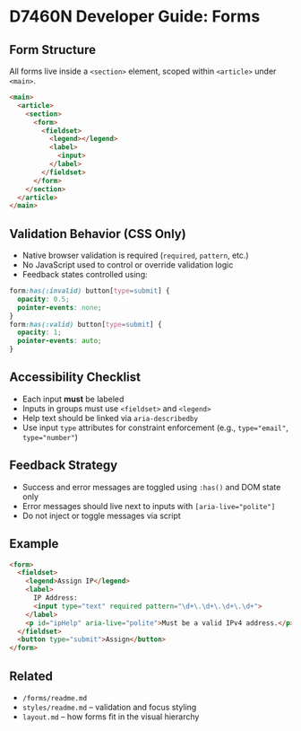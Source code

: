 # D7460N Developer Guide: Forms

## Form Structure

All forms live inside a `<section>` element, scoped within `<article>` under `<main>`.
```html
<main>
  <article>
    <section>
      <form>
        <fieldset>
          <legend></legend>
          <label>
            <input>
          </label>
        </fieldset>
      </form>
    </section>
  </article>
</main>
```

## Validation Behavior (CSS Only)

- Native browser validation is required (`required`, `pattern`, etc.)
- No JavaScript used to control or override validation logic
- Feedback states controlled using:
```css
form:has(:invalid) button[type=submit] {
  opacity: 0.5;
  pointer-events: none;
}
form:has(:valid) button[type=submit] {
  opacity: 1;
  pointer-events: auto;
}
```

## Accessibility Checklist

- Each input **must** be labeled
- Inputs in groups must use `<fieldset>` and `<legend>`
- Help text should be linked via `aria-describedby`
- Use input `type` attributes for constraint enforcement (e.g., `type="email"`, `type="number"`)

## Feedback Strategy

- Success and error messages are toggled using `:has()` and DOM state only
- Error messages should live next to inputs with `[aria-live="polite"]`
- Do not inject or toggle messages via script

## Example
```html
<form>
  <fieldset>
    <legend>Assign IP</legend>
    <label>
      IP Address:
      <input type="text" required pattern="\d+\.\d+\.\d+\.\d+">
    </label>
    <p id="ipHelp" aria-live="polite">Must be a valid IPv4 address.</p>
  </fieldset>
  <button type="submit">Assign</button>
</form>
```

## Related
- `/forms/readme.md`
- `styles/readme.md` – validation and focus styling
- `layout.md` – how forms fit in the visual hierarchy
